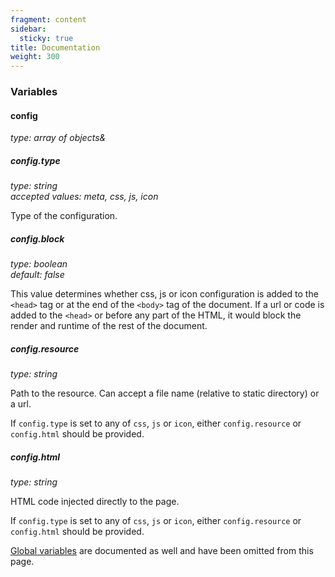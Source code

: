 ```yaml
---
fragment: content
sidebar:
  sticky: true
title: Documentation
weight: 300
---
```


### Variables

#### config
*type: array of objects&*

##### config.type
*type: string*  
*accepted values: meta, css, js, icon*

Type of the configuration.

##### config.block
*type: boolean*  
*default: false*

This value determines whether css, js or icon configuration is added to the `<head>` tag or at the end of the `<body>` tag of the document. If a url or code is added to the `<head>` or before any part of the HTML, it would block the render and runtime of the rest of the document.

##### config.resource
*type: string*

Path to the resource. Can accept a file name (relative to static directory) or a url.

If `config.type` is set to any of `css`, `js` or `icon`, either `config.resource` or `config.html` should be provided.

##### config.html
*type: string*

HTML code injected directly to the page.

If `config.type` is set to any of `css`, `js` or `icon`, either `config.resource` or `config.html` should be provided.

[Global variables](/docs/global-variables) are documented as well and have been omitted from this page.
